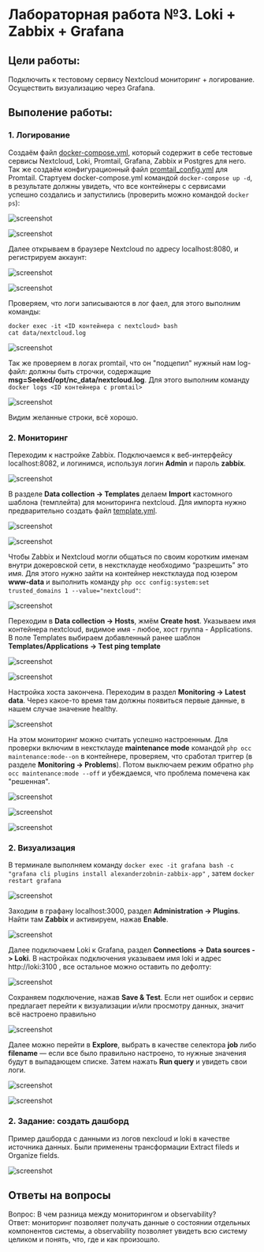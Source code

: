 # Лабораторная работа №3. Loki + Zabbix + Grafana

## Цели работы:
Подключить к тестовому сервису Nextcloud мониторинг + логирование. Осуществить визуализацию через Grafana.

## Выполение работы:
### 1. Логирование
Создаём файл [docker-compose.yml](docker-compose.yml), который содержит в себе тестовые сервисы Nextcloud, Loki, Promtail, Grafana, Zabbix и Postgres для него.
</br>Так же создаём конфигурационный файл [promtail_config.yml](promtail_config.yml) для Promtail.
Стартуем docker-compose.yml командой `docker-compose up -d`, 
в результате должны увидеть, что все контейнеры с сервисами успешно создались и запустились (проверить можно командой 	`docker ps`):

![screenshot](img/Screenshot_336.png)

![screenshot](img/Screenshot_337.png)

Далее открываем в браузере Nextcloud по адресу localhost:8080, и регистрируем аккаунт:

![screenshot](img/Screenshot_338.png)

![screenshot](img/Screenshot_340.png)

Проверяем, что логи записываются в лог фаел, для этого выполним команды:

```
docker exec -it <ID контейнера с nextcloud> bash
cat data/nextcloud.log
```

![screenshot](img/Screenshot_341.png)

Так же проверяем в логах promtail, что он "подцепил" нужный нам log-файл: должны быть строчки, содержащие **msg=Seeked/opt/nc_data/nextcloud.log**.
Для этого выполним команду `docker logs <ID контейнера с promtail>`

![screenshot](img/Screenshot_342.png)

Видим желанные строки, всё хорошо.

### 2. Мониторинг
Переходим к настройке Zabbix. Подключаемся к веб-интерфейсу localhost:8082, и логинимся, используя логин **Admin** и пароль **zabbix**.

![screenshot](img/Screenshot_343.png)

В разделе **Data collection → Templates** делаем **Import** кастомного шаблона (темплейта) для мониторинга nextcloud. Для импорта нужно предварительно
создать файл [template.yml](template.yml).

![screenshot](img/Screenshot_344.png)

![screenshot](img/Screenshot_345.png)

Чтобы Zabbix и Nextcloud могли общаться по своим коротким именам внутри докеровской сети, в некстклауде необходимо “разрешить” это имя. Для этого
нужно зайти на контейнер некстклауда под юзером **www-data** и выполнить команду `php occ config:system:set trusted_domains 1 --value="nextcloud"`:

![screenshot](img/Screenshot_346.png)

Переходим в **Data collection -> Hosts**, жмём **Create host**. Указываем имя контейнера nextcloud, видимое имя - любое, хост группа - Applications.
В поле Templates выбираем добавленный ранее шаблон **Templates/Applications -> Test ping template**

![screenshot](img/Screenshot_347.png)

![screenshot](img/Screenshot_348.png)

Настройка хоста закончена. Переходим в раздел **Monitoring -> Latest data**. Через какое-то время там должны появиться первые данные, в
нашем случае значение healthy.

![screenshot](img/Screenshot_349.png)

На этом мониторинг можно считать успешно настроенным. Для проверки включим в некстклауде **maintenance mode** командой `php occ maintenance:mode--on` в контейнере,
проверяем, что сработал триггер (в разделе **Monitoring → Problems**). Потом выключаем режим обратно `php occ maintenance:mode --off` и убеждаемся, что
проблема помечена как "решенная".

![screenshot](img/Screenshot_351.png)

![screenshot](img/Screenshot_352.png)

![screenshot](img/Screenshot_354.png)

### 2. Визуализация
В терминале выполняем команду `docker exec -it grafana bash -c "grafana cli plugins install alexanderzobnin-zabbix-app"` , затем `docker restart grafana`

![screenshot](img/Screenshot_356.png)

Заходим в графану localhost:3000, раздел **Administration -> Plugins**. Найти там **Zabbix** и активируем, нажав **Enable**.

![screenshot](img/Screenshot_357.png)

Далее подключаем Loki к Grafana, раздел **Connections -> Data sources -> Loki**. В настройках подключения указываем имя loki и адрес http://loki:3100 , все
остальное можно оставить по дефолту:

![screenshot](img/Screenshot_358.png)

Сохраняем подключение, нажав **Save & Test**. Если нет ошибок и сервис предлагает перейти к визуализации и/или просмотру данных, значит всё
настроено правильно

![screenshot](img/Screenshot_359.png)

Далее можно перейти в **Explore**, выбрать в качестве селектора **job** либо **filename** — если все было правильно настроено, то нужные значения будут в выпадающем списке. Затем нажать **Run query** и увидеть свои логи.

![screenshot](img/Screenshot_361.png)

![screenshot](img/Screenshot_362.png)

### 2. Задание: создать дашборд
Пример дашборда с данными из логов nexcloud и loki в качестве источника данных. Были применены трансформации Extract fileds и Organize fields.

![screenshot](img/Screenshot_363.png)

## Ответы на вопросы
Вопрос: В чем разница между мониторингом и observability?
</br>Ответ: мониторинг позволяет получать данные о состоянии отдельных компонентов системы, а observability позволяет увидеть всю систему целиком и понять, что, где и как произошло.
